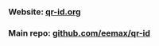 ### Website: [qr-id.org](https://qr-id.org)

### Main repo: [github.com/eemax/qr-id](https://github.com/eemax/qr-id)
